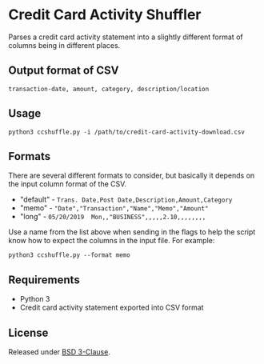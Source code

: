 # Credit Card Activity Shuffler

Parses a credit card activity statement into a slightly
different format of columns being in different places.

## Output format of CSV

    transaction-date, amount, category, description/location

## Usage

    python3 ccshuffle.py -i /path/to/credit-card-activity-download.csv

## Formats

There are several different formats to consider, but basically it depends
on the input column format of the CSV.

- "default" - `Trans. Date,Post Date,Description,Amount,Category`
- "memo" - `"Date","Transaction","Name","Memo","Amount"`
- "long" - `05/20/2019  Mon,,"BUSINESS",,,,,2.10,,,,,,,,`

Use a name from the list above when sending in the flags to help the script
know how to expect the columns in the input file. For example:

    python3 ccshuffle.py --format memo

## Requirements

- Python 3
- Credit card activity statement exported into CSV format

## License

Released under [BSD 3-Clause](./LICENSE).
